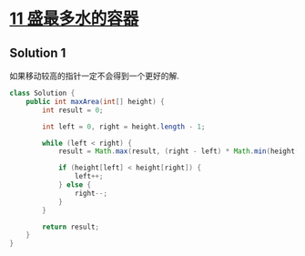 # [11 盛最多水的容器](https://leetcode.cn/problems/container-with-most-water/)

## Solution 1

如果移动较高的指针一定不会得到一个更好的解.

```java
class Solution {
    public int maxArea(int[] height) {
        int result = 0;

        int left = 0, right = height.length - 1;

        while (left < right) {
            result = Math.max(result, (right - left) * Math.min(height[left], height[right]));

            if (height[left] < height[right]) {
                left++;
            } else {
                right--;
            }
        }

        return result;
    }
}
```
